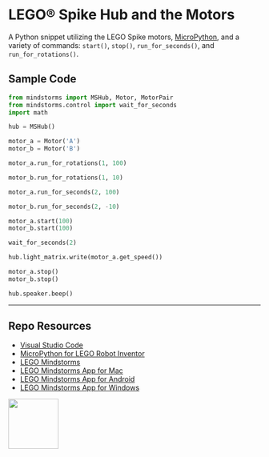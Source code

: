 # LEGO® Spike Hub and the Motors

A Python snippet utilizing the LEGO Spike motors, [MicroPython](https://lego.github.io/MINDSTORMS-Robot-Inventor-hub-API/), and a variety of commands: `start()`, `stop()`, `run_for_seconds()`, and `run_for_rotations()`.

## Sample Code

```py
from mindstorms import MSHub, Motor, MotorPair
from mindstorms.control import wait_for_seconds
import math

hub = MSHub()

motor_a = Motor('A')
motor_b = Motor('B')

motor_a.run_for_rotations(1, 100)

motor_b.run_for_rotations(1, 10)

motor_a.run_for_seconds(2, 100)

motor_b.run_for_seconds(2, -10)

motor_a.start(100)
motor_b.start(100)

wait_for_seconds(2)

hub.light_matrix.write(motor_a.get_speed())

motor_a.stop()
motor_b.stop()

hub.speaker.beep()
```

***

## Repo Resources

* [Visual Studio Code](https://code.visualstudio.com/)
* [MicroPython for LEGO Robot Inventor](https://www.lego.com/en-ca/themes/mindstorms/downloads)
* [LEGO Mindstorms](https://www.lego.com/en-ca/themes/mindstorms)
* [LEGO Mindstorms App for Mac](https://apps.apple.com/us/app/lego-mindstorms-inventor/id1515448947)
* [LEGO Mindstorms App for Android](https://play.google.com/store/apps/details?id=com.lego.retail.mindstorms)
* [LEGO Mindstorms App for Windows](https://www.microsoft.com/store/apps/9N7GN3KC2GK6)

<a href="https://codeadam.ca">
<img src="https://codeadam.ca/images/code-block.png" width="100">
</a>
